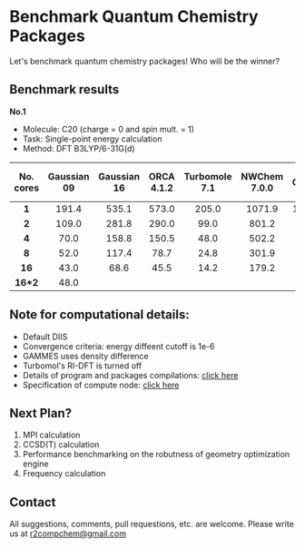 # Benchmark Quantum Chemistry Packages
Let's benchmark quantum chemistry packages! Who will be the winner?

## Benchmark results

**No.1**
- Molecule: C20 (charge = 0 and spin mult. = 1)<br>
- Task: Single-point energy calculation <br>
- Method: DFT B3LYP/6-31G(d)

|  **No. cores** | **Gaussian 09** | **Gaussian 16** | **ORCA 4.1.2** | **Turbomole 7.1** | **NWChem 7.0.0** | **Q-Chem 5.0** | **GAMESS-US 2020R1** | **PySCF** | **Psi4 1.3.2** | **Firefly 8.2.0** | **Dalton 2018** |
| :---: | :---: | :---: | :---: | :---: | :---: | :---: | :---: | :---: | :---: | :---: | :---: |
|  **1** | 191.4 | 535.1 | 573.0 | 205.0 | 1071.9 | 195.6 | 766.2 | 1758.9 |  | 1031.8 | 1502.0 |
|  **2** | 109.0 | 281.8 | 290.0 | 99.0 | 801.2 | 87.9 | 389.1 | 889.3 |  | 531.2 | 6215.0 |
|  **4** | 70.0 | 158.8 | 150.5 | 48.0 | 502.2 | 45.3 | 202.0 | 451.8 |  | 271.8 | 2142.0 |
|  **8** | 52.0 | 117.4 | 78.7 | 24.8 | 301.9 | 24.6 | 130.1 | 251.2 |  | 140.5 | 940.0 |
|  **16** | 43.0 | 68.6 | 45.5 | 14.2 | 179.2 | 16.7 | 90.1 | 135.5 |  | 79.3 | 456.0 |
|  **16*2** | 48.0 |  |  |  |  |  |  | 171.6 |  |  |  |


## Note for computational details:
- Default DIIS
- Convergence criteria: energy diffeent cutoff is 1e-6
- GAMMES uses density difference
- Turbomol's RI-DFT is turned off
- Details of program and packages compilations: [click here](./compile/README.md)
- Specification of compute node: [click here](./misc/README.md)

## Next Plan?

1. MPI calculation
2. CCSD(T) calculation
3. Performance benchmarking on the robutness of geometry optimization engine
4. Frequency calculation

## Contact
All suggestions, comments, pull requestions, etc. are welcome. Please write us at r2compchem@gmail.com
